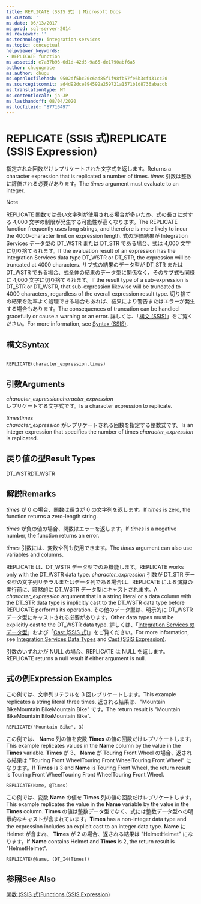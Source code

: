 ```yaml
---
title: REPLICATE (SSIS 式) | Microsoft Docs
ms.custom: ''
ms.date: 06/13/2017
ms.prod: sql-server-2014
ms.reviewer: ''
ms.technology: integration-services
ms.topic: conceptual
helpviewer_keywords:
- REPLICATE function
ms.assetid: e7a37b93-6d1d-42d5-9a65-de1790abf6a5
author: chugugrace
ms.author: chugu
ms.openlocfilehash: 9502df5bc20c6ad85f1f98fb57fe6b3cf431cc20
ms.sourcegitcommit: ad4d92dce894592a259721a1571b1d8736abacdb
ms.translationtype: MT
ms.contentlocale: ja-JP
ms.lasthandoff: 08/04/2020
ms.locfileid: "87716497"
---
```

# <a name="replicate-ssis-expression"></a><span data-ttu-id="253b9-102">REPLICATE (SSIS 式)</span><span class="sxs-lookup"><span data-stu-id="253b9-102">REPLICATE (SSIS Expression)</span></span>
  <span data-ttu-id="253b9-103">指定された回数だけレプリケートされた文字式を返します。</span><span class="sxs-lookup"><span data-stu-id="253b9-103">Returns a character expression that is replicated a number of times.</span></span> <span data-ttu-id="253b9-104">*times* 引数は整数に評価される必要があります。</span><span class="sxs-lookup"><span data-stu-id="253b9-104">The *times* argument must evaluate to an integer.</span></span>  
  
> [!NOTE]  
>  <span data-ttu-id="253b9-105">REPLICATE 関数では長い文字列が使用される場合が多いため、式の長さに対する 4,000 文字の制限が発生する可能性が高くなります。</span><span class="sxs-lookup"><span data-stu-id="253b9-105">The REPLICATE function frequently uses long strings, and therefore is more likely to incur the 4000-character limit on expression length.</span></span> <span data-ttu-id="253b9-106">式の評価結果が Integration Services データ型の DT_WSTR または DT_STR である場合、式は 4,000 文字に切り捨てられます。</span><span class="sxs-lookup"><span data-stu-id="253b9-106">If the evaluation result of an expression has the Integration Services data type DT_WSTR or DT_STR, the expression will be truncated at 4000 characters.</span></span> <span data-ttu-id="253b9-107">サブ式の結果のデータ型が DT_STR または DT_WSTR である場合、式全体の結果のデータ型に関係なく、そのサブ式も同様に 4,000 文字に切り捨てられます。</span><span class="sxs-lookup"><span data-stu-id="253b9-107">If the result type of a sub-expression is DT_STR or DT_WSTR, that sub-expression likewise will be truncated to 4000 characters, regardless of the overall expression result type.</span></span> <span data-ttu-id="253b9-108">切り捨ての結果を効率よく処理できる場合もあれば、結果により警告またはエラーが発生する場合もあります。</span><span class="sxs-lookup"><span data-stu-id="253b9-108">The consequences of truncation can be handled gracefully or cause a warning or an error.</span></span> <span data-ttu-id="253b9-109">詳しくは、「[構文 &#40;SSIS&#41;](syntax-ssis.md)」をご覧ください。</span><span class="sxs-lookup"><span data-stu-id="253b9-109">For more information, see [Syntax &#40;SSIS&#41;](syntax-ssis.md).</span></span>  
  
## <a name="syntax"></a><span data-ttu-id="253b9-110">構文</span><span class="sxs-lookup"><span data-stu-id="253b9-110">Syntax</span></span>  
  
```  
  
REPLICATE(character_expression,times)  
```  
  
## <a name="arguments"></a><span data-ttu-id="253b9-111">引数</span><span class="sxs-lookup"><span data-stu-id="253b9-111">Arguments</span></span>  
 <span data-ttu-id="253b9-112">*character_expression*</span><span class="sxs-lookup"><span data-stu-id="253b9-112">*character_expression*</span></span>  
 <span data-ttu-id="253b9-113">レプリケートする文字式です。</span><span class="sxs-lookup"><span data-stu-id="253b9-113">Is a character expression to replicate.</span></span>  
  
 <span data-ttu-id="253b9-114">*times*</span><span class="sxs-lookup"><span data-stu-id="253b9-114">*times*</span></span>  
 <span data-ttu-id="253b9-115">*character_expression* がレプリケートされる回数を指定する整数式です。</span><span class="sxs-lookup"><span data-stu-id="253b9-115">Is an integer expression that specifies the number of times *character_expression* is replicated.</span></span>  
  
## <a name="result-types"></a><span data-ttu-id="253b9-116">戻り値の型</span><span class="sxs-lookup"><span data-stu-id="253b9-116">Result Types</span></span>  
 <span data-ttu-id="253b9-117">DT_WSTR</span><span class="sxs-lookup"><span data-stu-id="253b9-117">DT_WSTR</span></span>  
  
## <a name="remarks"></a><span data-ttu-id="253b9-118">解説</span><span class="sxs-lookup"><span data-stu-id="253b9-118">Remarks</span></span>  
 <span data-ttu-id="253b9-119">*times* が 0 の場合、関数は長さが 0 の文字列を返します。</span><span class="sxs-lookup"><span data-stu-id="253b9-119">If *times* is zero, the function returns a zero-length string.</span></span>  
  
 <span data-ttu-id="253b9-120">*times* が負の値の場合、関数はエラーを返します。</span><span class="sxs-lookup"><span data-stu-id="253b9-120">If *times* is a negative number, the function returns an error.</span></span>  
  
 <span data-ttu-id="253b9-121">*times* 引数には、変数や列も使用できます。</span><span class="sxs-lookup"><span data-stu-id="253b9-121">The *times* argument can also use variables and columns.</span></span>  
  
 <span data-ttu-id="253b9-122">REPLICATE は、DT_WSTR データ型でのみ機能します。</span><span class="sxs-lookup"><span data-stu-id="253b9-122">REPLICATE works only with the DT_WSTR data type.</span></span> <span data-ttu-id="253b9-123">*character_expression* 引数が DT_STR データ型の文字列リテラルまたはデータ列である場合は、REPLICATE による演算の実行前に、暗黙的に DT_WSTR データ型にキャストされます。</span><span class="sxs-lookup"><span data-stu-id="253b9-123">A *character_expression* argument that is a string literal or a data column with the DT_STR data type is implicitly cast to the DT_WSTR data type before REPLICATE performs its operation.</span></span> <span data-ttu-id="253b9-124">その他のデータ型は、明示的に DT_WSTR データ型にキャストされる必要があります。</span><span class="sxs-lookup"><span data-stu-id="253b9-124">Other data types must be explicitly cast to the DT_WSTR data type.</span></span> <span data-ttu-id="253b9-125">詳しくは、「[Integration Services のデータ型](../data-flow/integration-services-data-types.md)」および「[Cast &#40;SSIS 式&#41;](cast-ssis-expression.md)」をご覧ください。</span><span class="sxs-lookup"><span data-stu-id="253b9-125">For more information, see [Integration Services Data Types](../data-flow/integration-services-data-types.md) and [Cast &#40;SSIS Expression&#41;](cast-ssis-expression.md).</span></span>  
  
 <span data-ttu-id="253b9-126">引数のいずれかが NULL の場合、REPLICATE は NULL を返します。</span><span class="sxs-lookup"><span data-stu-id="253b9-126">REPLICATE returns a null result if either argument is null.</span></span>  
  
## <a name="expression-examples"></a><span data-ttu-id="253b9-127">式の例</span><span class="sxs-lookup"><span data-stu-id="253b9-127">Expression Examples</span></span>  
 <span data-ttu-id="253b9-128">この例では、文字列リテラルを 3 回レプリケートします。</span><span class="sxs-lookup"><span data-stu-id="253b9-128">This example replicates a string literal three times.</span></span> <span data-ttu-id="253b9-129">返される結果は、"Mountain BikeMountain BikeMountain Bike" です。</span><span class="sxs-lookup"><span data-stu-id="253b9-129">The return result is "Mountain BikeMountain BikeMountain Bike".</span></span>  
  
```  
REPLICATE("Mountain Bike", 3)  
```  
  
 <span data-ttu-id="253b9-130">この例では、 **Name** 列の値を変数 **Times** の値の回数だけレプリケートします。</span><span class="sxs-lookup"><span data-stu-id="253b9-130">This example replicates values in the **Name** column by the value in the **Times** variable.</span></span> <span data-ttu-id="253b9-131">**Times** が 3、 **Name** が Touring Front Wheel の場合、返される結果は "Touring Front WheelTouring Front WheelTouring Front Wheel" になります。</span><span class="sxs-lookup"><span data-stu-id="253b9-131">If **Times** is 3 and **Name** is Touring Front Wheel, the return result is Touring Front WheelTouring Front WheelTouring Front Wheel.</span></span>  
  
```  
REPLICATE(Name, @Times)  
```  
  
 <span data-ttu-id="253b9-132">この例では、変数 **Name** の値を **Times** 列の値の回数だけレプリケートします。</span><span class="sxs-lookup"><span data-stu-id="253b9-132">This example replicates the value in the **Name** variable by the value in the **Times** column.</span></span> <span data-ttu-id="253b9-133">**Times** の値は整数データ型でなく、式には整数データ型への明示的なキャストが含まれています。</span><span class="sxs-lookup"><span data-stu-id="253b9-133">**Times** has a non-integer data type and the expression includes an explicit cast to an integer data type.</span></span> <span data-ttu-id="253b9-134">**Name** に Helmet が含まれ、 **Times** が 2 の場合、返される結果は "HelmetHelmet" になります。</span><span class="sxs-lookup"><span data-stu-id="253b9-134">If **Name** contains Helmet and **Times** is 2, the return result is "HelmetHelmet".</span></span>  
  
```  
REPLICATE(@Name, (DT_I4(Times))  
```  
  
## <a name="see-also"></a><span data-ttu-id="253b9-135">参照</span><span class="sxs-lookup"><span data-stu-id="253b9-135">See Also</span></span>  
 [<span data-ttu-id="253b9-136">関数 (SSIS 式)</span><span class="sxs-lookup"><span data-stu-id="253b9-136">Functions &#40;SSIS Expression&#41;</span></span>](functions-ssis-expression.md)  
  
  
